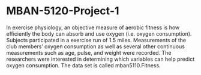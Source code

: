 # MBAN-5120-Project-1

In exercise physiology, an objective measure of aerobic fitness is how efficiently the body can absorb and use oxygen (i.e. oxygen consumption). Subjects participated in a exercise run of 1.5 miles. Measurements of the club members’ oxygen consumption as well as several other continuous measurements such as age, pulse, and weight were recorded. The researchers were interested in determining which variables can help predict oxygen consumption. The data set is called mban5110.Fitness.
